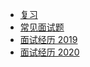 - [复习](/review.md#html--css)
- [常见面试题](/test.md#常见面试题)
- [面试经历 2019](/interview_2019.md)
- [面试经历 2020](/interview_2020.md)
